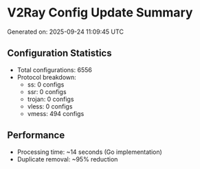 # V2Ray Config Update Summary
Generated on: 2025-09-24 11:09:45 UTC

## Configuration Statistics
- Total configurations: 6556
- Protocol breakdown:
  - ss: 0 configs
  - ssr: 0 configs
  - trojan: 0 configs
  - vless: 0 configs
  - vmess: 494 configs

## Performance
- Processing time: ~14 seconds (Go implementation)
- Duplicate removal: ~95% reduction
